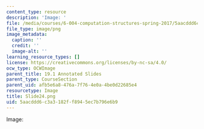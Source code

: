 ```yaml
---
content_type: resource
description: 'Image: '
file: /media/courses/6-004-computation-structures-spring-2017/5aacddd6c3a3182ff8945ec7b796e6b9_Slide24.png
file_type: image/png
image_metadata:
  caption: ''
  credit: ''
  image-alt: ''
learning_resource_types: []
license: https://creativecommons.org/licenses/by-nc-sa/4.0/
ocw_type: OCWImage
parent_title: 19.1 Annotated Slides
parent_type: CourseSection
parent_uid: afb5e6a8-476a-7f76-4e0a-4be0d22685e4
resourcetype: Image
title: Slide24.png
uid: 5aacddd6-c3a3-182f-f894-5ec7b796e6b9
---
```

Image: 